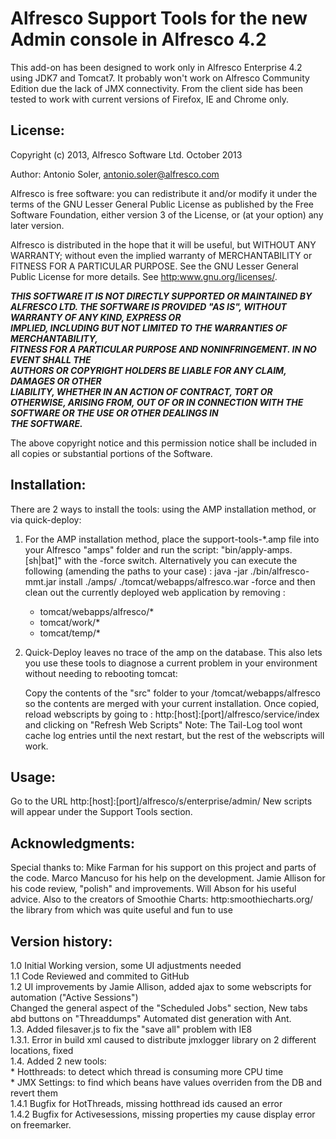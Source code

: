 # Alfresco Support Tools for the new Admin console in Alfresco 4.2
 

This add-on has been designed to work only in Alfresco Enterprise 4.2 using JDK7 and Tomcat7.
It probably won't work on Alfresco Community Edition due the lack of JMX connectivity.
From the client side has been tested to work with current versions of Firefox, IE and Chrome only. 


## License:

Copyright (c) 2013, Alfresco Software Ltd. October 2013

Author: Antonio Soler, antonio.soler@alfresco.com

Alfresco is free software: you can redistribute it and/or modify
it under the terms of the GNU Lesser General Public License as published by
the Free Software Foundation, either version 3 of the License, or
(at your option) any later version.

Alfresco is distributed in the hope that it will be useful,
but WITHOUT ANY WARRANTY; without even the implied warranty of
MERCHANTABILITY or FITNESS FOR A PARTICULAR PURPOSE.  See the
GNU Lesser General Public License for more details.
See <http:www.gnu.org/licenses/>.

_**THIS SOFTWARE IT IS NOT DIRECTLY SUPPORTED OR MAINTAINED BY ALFRESCO LTD.
THE SOFTWARE IS PROVIDED "AS IS", WITHOUT WARRANTY OF ANY KIND, EXPRESS OR    
IMPLIED, INCLUDING BUT NOT LIMITED TO THE WARRANTIES OF MERCHANTABILITY,       
FITNESS FOR A PARTICULAR PURPOSE AND NONINFRINGEMENT. IN NO EVENT SHALL THE   
AUTHORS OR COPYRIGHT HOLDERS BE LIABLE FOR ANY CLAIM, DAMAGES OR OTHER        
LIABILITY, WHETHER IN AN ACTION OF CONTRACT, TORT OR OTHERWISE, ARISING FROM, 
OUT OF OR IN CONNECTION WITH THE SOFTWARE OR THE USE OR OTHER DEALINGS IN      
THE SOFTWARE.**_

The above copyright notice and this permission notice shall be included in
all copies or substantial portions of the Software.

## Installation:
There are 2 ways to install the tools: using the AMP installation method,  or via quick-deploy:

1. For the AMP installation method, place the support-tools-*.amp file into your Alfresco "amps" folder 
and run the script: "bin/apply-amps.[sh|bat]" with the -force switch.
Alternatively you can execute the following (amending the paths to your case) :
 java -jar ./bin/alfresco-mmt.jar install ./amps/ ./tomcat/webapps/alfresco.war -force
and then clean out the currently deployed web application by removing :
	* tomcat/webapps/alfresco/*
	* tomcat/work/*
	* tomcat/temp/*

2. Quick-Deploy leaves no trace of the amp on the database. This also lets you use these tools to diagnose a current problem in your environment without needing to  rebooting tomcat:

	Copy the contents of the "src" folder to your /tomcat/webapps/alfresco so the contents are
	merged with your current installation. Once copied, reload webscripts by going to :
	http:[host]:[port]/alfresco/service/index
	and clicking on "Refresh Web Scripts"
	Note: The Tail-Log tool wont cache log entries until the next restart, but the rest of the webscripts will work.


## Usage:
Go to the URL http:[host]:[port]/alfresco/s/enterprise/admin/
New scripts will appear under the Support Tools section.

## Acknowledgments:
Special thanks to:
Mike Farman for his support on this project and parts of the code.
Marco Mancuso for his help on the development.
Jamie Allison for his code review, "polish" and improvements.
Will Abson for his useful advice.
Also to the creators of Smoothie Charts:
http:smoothiecharts.org/ the library from which was quite useful and fun to use

## Version history:

 1.0 Initial Working version, some UI adjustments needed  
 1.1 Code Reviewed and commited to GitHub  
 1.2 UI improvements by Jamie Allison, added ajax to some webscripts for automation ("Active Sessions")  
	 Changed the general aspect of the "Scheduled Jobs" section, New tabs abd buttons on "Threaddumps"
     Automated dist generation with Ant.  
 1.3. Added filesaver.js to fix the "save all" problem with IE8  
 1.3.1. Error in build xml caused to distribute jmxlogger library on 2 different locations, fixed   
 1.4. Added 2 new tools:  
	* Hotthreads: to detect which thread is consuming more CPU time  
	* JMX Settings: to find which beans have values overriden from the DB and revert them  
 1.4.1 Bugfix for HotThreads, missing hotthread ids caused an error  
 1.4.2 Bugfix for Activesessions, missing properties my cause display error on freemarker.   
